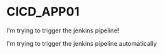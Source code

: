 # CICD_APP01

I'm trying to trigger the jenkins pipeline!

I'm trying to trigger the jenkins pipeline automatically
